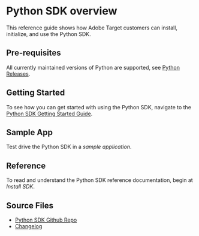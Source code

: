 # Python SDK overview

This reference guide shows how Adobe Target customers can install, initialize, and use the Python SDK.

## Pre-requisites

All currently maintained versions of Python are supported, see [Python Releases](https://www.python.org/downloads/).

## Getting Started

To see how you can get started with using the Python SDK, navigate to the [Python SDK Getting Started Guide](https://adobetarget-sdks.gitbook.io/docs/getting-started/python).

## Sample App

Test drive the Python SDK in a *sample application*.

## Reference

To read and understand the Python SDK reference documentation, begin at *Install SDK*.

## Source Files

* [Python SDK Github Repo](https://github.com/adobe/target-python-sdk)
* [Changelog](https://github.com/adobe/target-python-sdk/blob/master/CHANGELOG.md)
